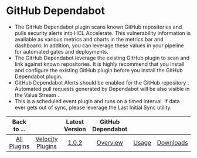 
# GitHub Dependabot

- The GitHub Dependabot plugin scans known GitHub repositories and pulls security alerts into HCL Accelerate. This vulnerability information is available as various metrics and charts in the metrics bar and dashboard. In addition, you can leverage these values in your pipeline for automated gates and deployments. 
- The GitHub Dependabot leverage the existing GitHub plugin to scan and link against known repositories. It is highly recommend that you install and configure the existing GitHub plugin before you install the GitHub Dependabot plugin. 
- GitHub Dependabot Alerts should be enabled for the GitHub repository . Automated pull requests generated by Dependabot will be also visible in the Value Stream . 
- This is a scheduled event plugin and runs on a timed interval. If data ever gets out of sync, please leverage the Last Initial Sync utility.

|Back to ...||Latest Version|GitHub Dependabot |||
| :---: | :---: | :---: | :---: | :---: | :---: |
|[All Plugins](../../index.md)|[Velocity Plugins](../README.md)|[1.0.2](https://raw.githubusercontent.com/UrbanCode/IBM-UCV-PLUGINS/main/files/ucv-ext-dependabot/ucv-ext-dependabot:1.0.2.tar.7z.001)|[Overview](overview.md)|[Usage](usage.md)|[Downloads](downloads.md)|
